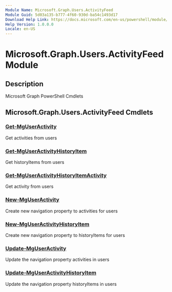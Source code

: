 ```yaml
---
Module Name: Microsoft.Graph.Users.ActivityFeed
Module Guid: 5d03a135-b777-4f60-930d-ba54c1493d17
Download Help Link: https://docs.microsoft.com/en-us/powershell/module/microsoft.graph.users.activityfeed
Help Version: 1.0.0.0
Locale: en-US
---
```


# Microsoft.Graph.Users.ActivityFeed Module
## Description
Microsoft Graph PowerShell Cmdlets

## Microsoft.Graph.Users.ActivityFeed Cmdlets
### [Get-MgUserActivity](Get-MgUserActivity.md)
Get activities from users

### [Get-MgUserActivityHistoryItem](Get-MgUserActivityHistoryItem.md)
Get historyItems from users

### [Get-MgUserActivityHistoryItemActivity](Get-MgUserActivityHistoryItemActivity.md)
Get activity from users

### [New-MgUserActivity](New-MgUserActivity.md)
Create new navigation property to activities for users

### [New-MgUserActivityHistoryItem](New-MgUserActivityHistoryItem.md)
Create new navigation property to historyItems for users

### [Update-MgUserActivity](Update-MgUserActivity.md)
Update the navigation property activities in users

### [Update-MgUserActivityHistoryItem](Update-MgUserActivityHistoryItem.md)
Update the navigation property historyItems in users

